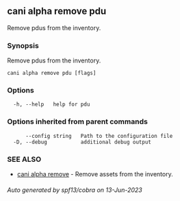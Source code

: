 ## cani alpha remove pdu

Remove pdus from the inventory.

### Synopsis

Remove pdus from the inventory.

```
cani alpha remove pdu [flags]
```

### Options

```
  -h, --help   help for pdu
```

### Options inherited from parent commands

```
      --config string   Path to the configuration file
  -D, --debug           additional debug output
```

### SEE ALSO

* [cani alpha remove](cani_alpha_remove.md)	 - Remove assets from the inventory.

###### Auto generated by spf13/cobra on 13-Jun-2023
